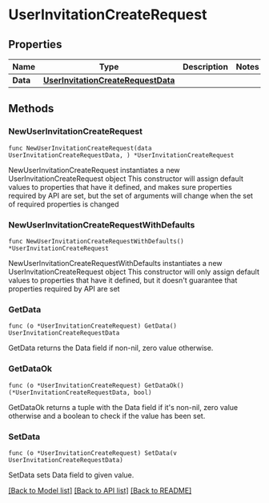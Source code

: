 # UserInvitationCreateRequest

## Properties

Name | Type | Description | Notes
------------ | ------------- | ------------- | -------------
**Data** | [**UserInvitationCreateRequestData**](UserInvitationCreateRequest_data.md) |  | 

## Methods

### NewUserInvitationCreateRequest

`func NewUserInvitationCreateRequest(data UserInvitationCreateRequestData, ) *UserInvitationCreateRequest`

NewUserInvitationCreateRequest instantiates a new UserInvitationCreateRequest object
This constructor will assign default values to properties that have it defined,
and makes sure properties required by API are set, but the set of arguments
will change when the set of required properties is changed

### NewUserInvitationCreateRequestWithDefaults

`func NewUserInvitationCreateRequestWithDefaults() *UserInvitationCreateRequest`

NewUserInvitationCreateRequestWithDefaults instantiates a new UserInvitationCreateRequest object
This constructor will only assign default values to properties that have it defined,
but it doesn't guarantee that properties required by API are set

### GetData

`func (o *UserInvitationCreateRequest) GetData() UserInvitationCreateRequestData`

GetData returns the Data field if non-nil, zero value otherwise.

### GetDataOk

`func (o *UserInvitationCreateRequest) GetDataOk() (*UserInvitationCreateRequestData, bool)`

GetDataOk returns a tuple with the Data field if it's non-nil, zero value otherwise
and a boolean to check if the value has been set.

### SetData

`func (o *UserInvitationCreateRequest) SetData(v UserInvitationCreateRequestData)`

SetData sets Data field to given value.



[[Back to Model list]](../README.md#documentation-for-models) [[Back to API list]](../README.md#documentation-for-api-endpoints) [[Back to README]](../README.md)


